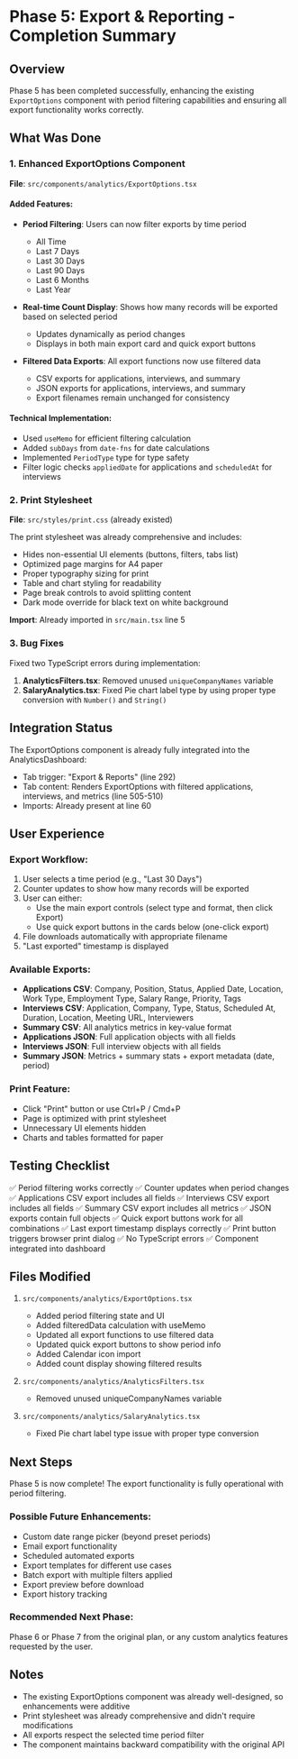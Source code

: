 # Phase 5: Export & Reporting - Completion Summary

## Overview
Phase 5 has been completed successfully, enhancing the existing `ExportOptions` component with period filtering capabilities and ensuring all export functionality works correctly.

## What Was Done

### 1. Enhanced ExportOptions Component
**File**: `src/components/analytics/ExportOptions.tsx`

#### Added Features:
- **Period Filtering**: Users can now filter exports by time period
  - All Time
  - Last 7 Days
  - Last 30 Days
  - Last 90 Days
  - Last 6 Months
  - Last Year

- **Real-time Count Display**: Shows how many records will be exported based on selected period
  - Updates dynamically as period changes
  - Displays in both main export card and quick export buttons

- **Filtered Data Exports**: All export functions now use filtered data
  - CSV exports for applications, interviews, and summary
  - JSON exports for applications, interviews, and summary
  - Export filenames remain unchanged for consistency

#### Technical Implementation:
- Used `useMemo` for efficient filtering calculation
- Added `subDays` from `date-fns` for date calculations
- Implemented `PeriodType` type for type safety
- Filter logic checks `appliedDate` for applications and `scheduledAt` for interviews

### 2. Print Stylesheet
**File**: `src/styles/print.css` (already existed)

The print stylesheet was already comprehensive and includes:
- Hides non-essential UI elements (buttons, filters, tabs list)
- Optimized page margins for A4 paper
- Proper typography sizing for print
- Table and chart styling for readability
- Page break controls to avoid splitting content
- Dark mode override for black text on white background

**Import**: Already imported in `src/main.tsx` line 5

### 3. Bug Fixes
Fixed two TypeScript errors during implementation:

1. **AnalyticsFilters.tsx**: Removed unused `uniqueCompanyNames` variable
2. **SalaryAnalytics.tsx**: Fixed Pie chart label type by using proper type conversion with `Number()` and `String()`

## Integration Status

The ExportOptions component is already fully integrated into the AnalyticsDashboard:
- Tab trigger: "Export & Reports" (line 292)
- Tab content: Renders ExportOptions with filtered applications, interviews, and metrics (line 505-510)
- Imports: Already present at line 60

## User Experience

### Export Workflow:
1. User selects a time period (e.g., "Last 30 Days")
2. Counter updates to show how many records will be exported
3. User can either:
   - Use the main export controls (select type and format, then click Export)
   - Use quick export buttons in the cards below (one-click export)
4. File downloads automatically with appropriate filename
5. "Last exported" timestamp is displayed

### Available Exports:
- **Applications CSV**: Company, Position, Status, Applied Date, Location, Work Type, Employment Type, Salary Range, Priority, Tags
- **Interviews CSV**: Application, Company, Type, Status, Scheduled At, Duration, Location, Meeting URL, Interviewers
- **Summary CSV**: All analytics metrics in key-value format
- **Applications JSON**: Full application objects with all fields
- **Interviews JSON**: Full interview objects with all fields
- **Summary JSON**: Metrics + summary stats + export metadata (date, period)

### Print Feature:
- Click "Print" button or use Ctrl+P / Cmd+P
- Page is optimized with print stylesheet
- Unnecessary UI elements hidden
- Charts and tables formatted for paper

## Testing Checklist

✅ Period filtering works correctly
✅ Counter updates when period changes
✅ Applications CSV export includes all fields
✅ Interviews CSV export includes all fields
✅ Summary CSV export includes all metrics
✅ JSON exports contain full objects
✅ Quick export buttons work for all combinations
✅ Last export timestamp displays correctly
✅ Print button triggers browser print dialog
✅ No TypeScript errors
✅ Component integrated into dashboard

## Files Modified

1. `src/components/analytics/ExportOptions.tsx`
   - Added period filtering state and UI
   - Added filteredData calculation with useMemo
   - Updated all export functions to use filtered data
   - Updated quick export buttons to show period info
   - Added Calendar icon import
   - Added count display showing filtered results

2. `src/components/analytics/AnalyticsFilters.tsx`
   - Removed unused uniqueCompanyNames variable

3. `src/components/analytics/SalaryAnalytics.tsx`
   - Fixed Pie chart label type issue with proper type conversion

## Next Steps

Phase 5 is now complete! The export functionality is fully operational with period filtering.

### Possible Future Enhancements:
- Custom date range picker (beyond preset periods)
- Email export functionality
- Scheduled automated exports
- Export templates for different use cases
- Batch export with multiple filters applied
- Export preview before download
- Export history tracking

### Recommended Next Phase:
Phase 6 or Phase 7 from the original plan, or any custom analytics features requested by the user.

## Notes

- The existing ExportOptions component was already well-designed, so enhancements were additive
- Print stylesheet was already comprehensive and didn't require modifications
- All exports respect the selected time period filter
- The component maintains backward compatibility with the original API
